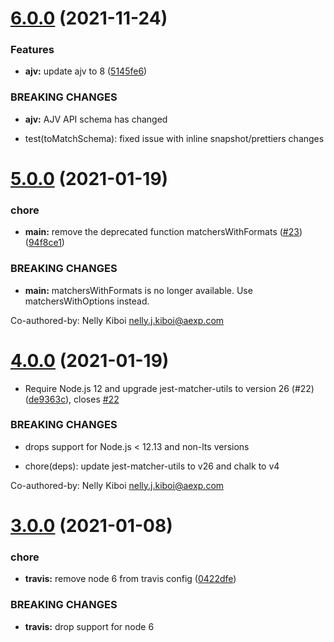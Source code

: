 # [6.0.0](https://github.com/americanexpress/jest-json-schema/compare/v5.0.0...v6.0.0) (2021-11-24)


### Features

* **ajv:** update ajv to 8 ([5145fe6](https://github.com/americanexpress/jest-json-schema/commit/5145fe697639750e8bac51a8adf1972b3cae815a))


### BREAKING CHANGES

* **ajv:** AJV API schema has changed

* test(toMatchSchema): fixed issue with inline snapshot/prettiers changes

# [5.0.0](https://github.com/americanexpress/jest-json-schema/compare/v4.0.0...v5.0.0) (2021-01-19)


### chore

* **main:** remove the deprecated function matchersWithFormats ([#23](https://github.com/americanexpress/jest-json-schema/issues/23)) ([94f8ce1](https://github.com/americanexpress/jest-json-schema/commit/94f8ce174d0f20e4d66e8bdc520c56eab35b8141))


### BREAKING CHANGES

* **main:** matchersWithFormats is no longer available. Use matchersWithOptions instead.

Co-authored-by: Nelly Kiboi <nelly.j.kiboi@aexp.com>

# [4.0.0](https://github.com/americanexpress/jest-json-schema/compare/v3.0.0...v4.0.0) (2021-01-19)


* Require Node.js 12 and upgrade jest-matcher-utils to version 26 (#22) ([de9363c](https://github.com/americanexpress/jest-json-schema/commit/de9363c13aad2258cfe104f2413de7cf354b0433)), closes [#22](https://github.com/americanexpress/jest-json-schema/issues/22)


### BREAKING CHANGES

* drops support for Node.js < 12.13 and non-lts versions

* chore(deps): update jest-matcher-utils to v26 and chalk to v4

Co-authored-by: Nelly Kiboi <nelly.j.kiboi@aexp.com>

# [3.0.0](https://github.com/americanexpress/jest-json-schema/compare/v2.1.0...v3.0.0) (2021-01-08)


### chore

* **travis:** remove node 6 from travis config ([0422dfe](https://github.com/americanexpress/jest-json-schema/commit/0422dfe7e0f587d2dfc365667f7a384127d8b75f))


### BREAKING CHANGES

* **travis:** drop support for node 6
